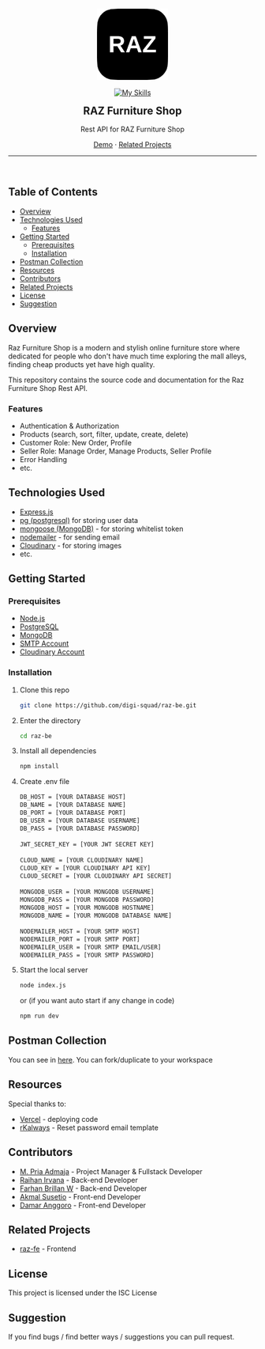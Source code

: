 <div align='center' style="text-align: center;">

<img src="./images/logo.png" width="144"/><br>

[![My Skills](https://skillicons.dev/icons?i=js,express,mongodb,postgresql,supabase)](#technologies-used)

<h2 style="border:0;margin:1rem">RAZ Furniture Shop</h2>

Rest API for RAZ Furniture Shop

[Demo](https://raz-be.vercel.app) · [Related Projects](#related-projects)

<hr>
<br>

</div>

## Table of Contents

- [Overview](#overview)
- [Technologies Used](#technologies-used)
  - [Features](#features)
- [Getting Started](#getting-started)
  - [Prerequisites](#prerequisites)
  - [Installation](#installation)
- [Postman Collection](#postman-collection)
- [Resources](#resources)
- [Contributors](#contributors)
- [Related Projects](#related-projects)
- [License](#license)
- [Suggestion](#suggestion)

## Overview

Raz Furniture Shop is a modern and stylish online furniture store where dedicated for people who don't have much time
exploring the mall alleys, finding cheap products yet have high quality.

This repository contains the source code and documentation for the Raz Furniture Shop Rest API.

### Features

- Authentication & Authorization
- Products (search, sort, filter, update, create, delete)
- Customer Role: New Order, Profile
- Seller Role: Manage Order, Manage Products, Seller Profile
- Error Handling
- etc.

## Technologies Used

- [Express.js](https://expressjs.com/)
- [pg (postgresql)](https://www.postgresql.org/) for storing user data
- [mongoose (MongoDB)](https://www.mongodb.com/) - for storing whitelist token
- [nodemailer](https://nodemailer.com/about/) - for sending email
- [Cloudinary](https://cloudinary.com/) - for storing images
- etc.

## Getting Started

### Prerequisites

- [Node.js](https://nodejs.org/)
- [PostgreSQL](https://postgresql.org/)
- [MongoDB](https://cloud.mongodb.com/)
- [SMTP Account](https://nodemailer.com/about/)
- [Cloudinary Account](https://cloudinary.com/)

### Installation

1. Clone this repo

   ```bash
   git clone https://github.com/digi-squad/raz-be.git
   ```

2. Enter the directory

   ```bash
   cd raz-be
   ```

3. Install all dependencies

   ```bash
   npm install
   ```

4. Create .env file

   ```env
   DB_HOST = [YOUR DATABASE HOST]
   DB_NAME = [YOUR DATABASE NAME]
   DB_PORT = [YOUR DATABASE PORT]
   DB_USER = [YOUR DATABASE USERNAME]
   DB_PASS = [YOUR DATABASE PASSWORD]

   JWT_SECRET_KEY = [YOUR JWT SECRET KEY]

   CLOUD_NAME = [YOUR CLOUDINARY NAME]
   CLOUD_KEY = [YOUR CLOUDINARY API KEY]
   CLOUD_SECRET = [YOUR CLOUDINARY API SECRET]

   MONGODB_USER = [YOUR MONGODB USERNAME]
   MONGODB_PASS = [YOUR MONGODB PASSWORD]
   MONGODB_HOST = [YOUR MONGODB HOSTNAME]
   MONGODB_NAME = [YOUR MONGODB DATABASE NAME]

   NODEMAILER_HOST = [YOUR SMTP HOST]
   NODEMAILER_PORT = [YOUR SMTP PORT]
   NODEMAILER_USER = [YOUR SMTP EMAIL/USER]
   NODEMAILER_PASS = [YOUR SMTP PASSWORD]
   ```

5. Start the local server

   ```bash
   node index.js
   ```

   or (if you want auto start if any change in code)

   ```bash
   npm run dev
   ```

## Postman Collection

You can see in [here](https://www.postman.com/digital-squad-fw14/workspace/raz-shop/collection/26209677-ec41282f-6ed0-43f6-95c6-25c1d0385ad6). You can fork/duplicate to your workspace

## Resources

Special thanks to:

- [Vercel](https://vercel.com) - deploying code
- [rKalways](https://codepen.io/rKalways) - Reset password email template

## Contributors

- [M. Pria Admaja](https://github.com/PriaAdmaja) - Project Manager & Fullstack Developer
- [Raihan Irvana](https://github.com/PriaAdmaja) - Back-end Developer
- [Farhan Brillan W](https://github.com/PriaAdmaja) - Back-end Developer
- [Akmal Susetio](https://github.com/wyakaga) - Front-end Developer
- [Damar Anggoro](https://github.com/PriaAdmaja) - Front-end Developer

## Related Projects

- [raz-fe](https://github.com/digi-squad/raz-fe) - Frontend

## License

This project is licensed under the ISC License

## Suggestion

If you find bugs / find better ways / suggestions you can pull request.
